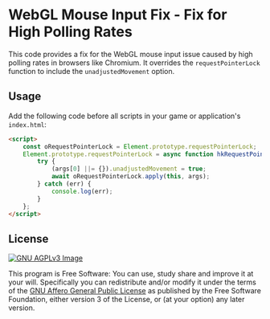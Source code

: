 # WebGL Mouse Input Fix - Fix for High Polling Rates

This code provides a fix for the WebGL mouse input issue caused by high polling rates in browsers like Chromium. It overrides the `requestPointerLock` function to include the `unadjustedMovement` option.

## Usage

Add the following code before all scripts in your game or application's `index.html`:

```html
<script>
	const oRequestPointerLock = Element.prototype.requestPointerLock;
	Element.prototype.requestPointerLock = async function hkRequestPointerLock(...args) {
		try {
			(args[0] ||= {}).unadjustedMovement = true;
			await oRequestPointerLock.apply(this, args);
		} catch (err) {
			console.log(err);
		}
	};
</script>
```

## License

[![GNU AGPLv3 Image](https://www.gnu.org/graphics/agplv3-155x51.png)](https://www.gnu.org/licenses/agpl-3.0.html)

This program is Free Software: You can use, study share and improve it at your
will. Specifically you can redistribute and/or modify it under the terms of the
[GNU Affero General Public License](https://www.gnu.org/licenses/agpl-3.0.html) as
published by the Free Software Foundation, either version 3 of the License, or
(at your option) any later version.
